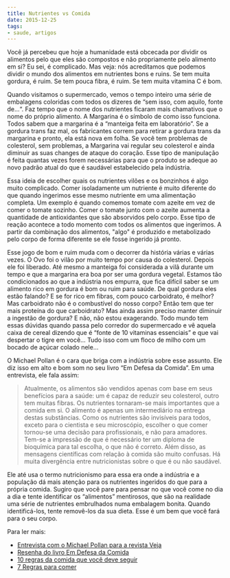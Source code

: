 ```yaml
---
title: Nutrientes vs Comida
date: 2015-12-25
tags:
- saude, artigos
---
```


Você já percebeu que hoje a humanidade está obcecada por dividir os alimentos pelo que eles são compostos e não propriamente pelo alimento em si? Eu sei, é complicado. Mas veja: nós acreditamos que podemos dividir o mundo dos alimentos em nutrientes bons e ruins. Se tem muita gordura, é ruim. Se tem pouca fibra, é ruim. Se tem muita vitamina C é bom.

Quando visitamos o supermercado, vemos o tempo inteiro uma série de embalagens coloridas com todos os dizeres de “sem isso, com aquilo, fonte de…“. Faz tempo que o nome dos nutrientes ficaram mais chamativos que o nome do próprio alimento. A Margarina é o símbolo de como isso funciona. Todos sabem que a margarina é a “manteiga feita em laboratório”. Se a gordura trans faz mal, os fabricantes correm para retirar a gordura trans da margarina e pronto, ela está nova em folha. Se você tem problemas de colesterol, sem problemas, a Margarina vai regular seu colesterol e ainda diminuir as suas changes de ataque do coração. Esse tipo de manipulação é feita quantas vezes forem necessárias para que o produto se adeque ao novo padrão atual do que é saudável estabelecido pela indústria.

Essa ideia de escolher quais os nutrientes vilões e os bonzinhos é algo muito complicado. Comer isoladamente um nutriente é muito diferente do que quando ingerimos esse mesmo nutriente em uma alimentação completa. Um exemplo é quando comemos tomate com azeite em vez de comer o tomate sozinho. Comer o tomate junto com o azeite aumenta a quantidade de antioxidantes que são absorvidos pelo corpo. Esse tipo de reação acontece a todo momento com todos os alimentos que ingerimos. A partir da combinação dos alimentos, "algo" é produzido e metabolizado pelo corpo de forma diferente se ele fosse ingerido já pronto.

Esse jogo de bom e ruim muda com o decorrer da história várias e várias vezes. O Ovo foi o vilão por muito tempo por causa do colesterol. Depois ele foi liberado. Até mesmo a manteiga foi considerada a vilã durante um tempo e que a margarina era boa por ser uma gordura vegetal. Estamos tão condicionados ao que a indústria nos empurra, que fica difícil saber se um alimento rico em gordura é bom ou ruim para saúde. De qual gordura eles estão falando? E se for rico em fibras, com pouco carboidrato, é melhor? Mas carboidrato não é o combustível do nosso corpo? Então tem que ter mais proteína do que carboidrato? Mas ainda assim preciso manter diminuir a ingestão de gordura? E não, não estou exagerando. Todo mundo tem essas dúvidas quando passa pelo corredor do supermercado e vê aquela caixa de cereal dizendo que é “fonte de 10 vitaminas essenciais” e que vai despertar o tigre em você… Tudo isso com um floco de milho com um bocado de açúcar colado nele…

O Michael Pollan é o cara que briga com a indústria sobre esse assunto. Ele diz isso em alto e bom som no seu livro “Em Defesa da Comida”. Em uma entrevista, ele fala assim:

> Atualmente, os alimentos são vendidos apenas com base em seus benefícios para a saúde: um é capaz de reduzir seu colesterol, outro tem muitas fibras. Os nutrientes tornaram-se mais importantes que a comida em si. O alimento é apenas um intermediário na entrega destas substâncias. Como os nutrientes são invisíveis para todos, exceto para o cientista e seu microscópio, escolher o que comer tornou-se uma decisão para profissionais, e não para amadores. Tem-se a impressão de que é necessário ter um diploma de bioquímica para tal escolha, o que não é correto. Além disso, as mensagens científicas com relação à comida são muito confusas. Há muita divergência entre nutricionistas sobre o que é ou não saudável.

Ele até usa o termo nutricionismo para essa era onde a indústria e a população dá mais atenção para os nutrientes ingeridos do que para a própria comida. Sugiro que você pare para pensar no que você come no dia a dia e tente identificar os “alimentos” mentirosos, que são na realidade uma série de nutrientes embrulhados numa embalagem bonita. Quando identificá-los, tente removê-los da sua dieta. Esse é um bem que você fará para o seu corpo.

Para ler mais:
- [Entrevista com o Michael Pollan para a revista Veja](http://veja.abril.com.br/idade/exclusivo/300408/especial_entrevista.html)
- [Resenha do livro Em Defesa da Comida](http://pratofundo.com/2374/resenha-em-defesa-comida-michael-pollan/)
- [10 regras da comida que você deve seguir](http://www.eatingwell.com/food_news_origins/food_news/10_food_rules_you_should_follow)
- [7 Regras para comer](http://www.webmd.com/food-recipes/20090323/7-rules-for-eating)